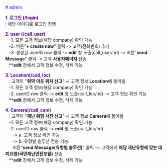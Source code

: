 <span style="color:blue"># admin</span>

**<span style="color:indigo">1. 로그인 (/login)</span>**<br>
: 해당 아이디로 로그인 진행<br>

**<span style="color:indigo">2. user (/call_user)</span>**<br>
&nbsp;&nbsp;&nbsp;-1. 모든 고객 정보(해당 company) 확인 가능<br>
&nbsp;&nbsp;&nbsp;-2. 버튼"**+ create new**" 클릭 -> 고객(전화번호) 추가<br>
&nbsp;&nbsp;&nbsp;-3. 생성된 userID row 클릭 -> **edit** 창 노출(call_user/:id) -> 버튼"**send Message**" 클릭 -> 고객 **사용자페이지** 전송<br>
&nbsp;&nbsp;&nbsp;****edit** 창에서 고객 정보 수정, 삭제 가능<br>

**<span style="color:indigo">3. Location(/call_loc)</span>**<br>
&nbsp;&nbsp;&nbsp;: 고객이 "**취약 이웃 위치 신고**" 시 고객 정보 **Location**에 들어옴<br>
&nbsp;&nbsp;&nbsp;-1. 모든 고객 정보(해당 company) 확인 가능<br>
&nbsp;&nbsp;&nbsp;-2. userID row 클릭 -> **edit** 창 노출(call_loc/:id) -> 고객 정보 확인 가능<br>
&nbsp;&nbsp;&nbsp;****edit** 창에서 고객 정보 수정, 삭제 가능<br>
      
**<span style="color:indigo">4. Camera(/call_cam)</span>**<br>
&nbsp;&nbsp;&nbsp;: 고객이 "**재난 위험 사진 신고**" 시 고객 정보 **Camera**에 들어옴<br>
&nbsp;&nbsp;&nbsp;-1. 모든 고객 정보(해당 company) 확인 가능<br>
&nbsp;&nbsp;&nbsp;-2. userID row 클릭 -> **edit** 창 노출(call_loc/:id) <br>
&nbsp;&nbsp;&nbsp;&nbsp;&nbsp;&nbsp;-> a. 고객 정보 확인 가능<br>
&nbsp;&nbsp;&nbsp;&nbsp;&nbsp;&nbsp;-> b. 유형벌 솔루션 전송 기능:<br>
&nbsp;&nbsp;&nbsp;&nbsp;&nbsp;&nbsp;버튼"**send Message(유형별 솔루션)**" 클릭 -> 고객에게 **해당 재난유형에 맞는 대피요령(국민재난안전포털)** 전송<br>
&nbsp;&nbsp;&nbsp;****edit** 창에서 고객 정보 수정, 삭제 가능<br>

